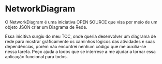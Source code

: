 # NetworkDiagram
O NetworkDiagram é uma iniciativa OPEN SOURCE que visa por meio de um objeto JSON criar um Diagrama de Rede.

Essa inicitiva surgiu do meu TCC, onde queria desenvolver um diagrama de rede para mostrar gráficamente os caminhos lógicos das atividades e suas dependências, porém não encontrei nenhum código que me auxilia-se nessa tarefa.
Peço ajuda a todos que se interrese a me ajudar a tornar essa aplicação funcional para todos.
